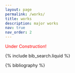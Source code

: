 ```yaml
---
layout: page
permalink: /works/
title: works
description: major works
nav: true
nav_order: 2
---
```

<span style="color: red">Under Construction!</span>

{% include bib_search.liquid %}

<div class="publications">

{% bibliography %}

</div>
